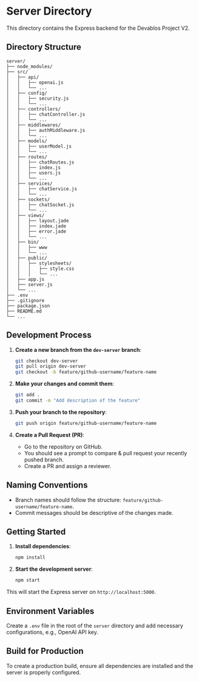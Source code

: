 # Server Directory

This directory contains the Express backend for the Devablos Project V2.

## Directory Structure

```plaintext
server/
├── node_modules/
├── src/
│   ├── api/
│   │   ├── openai.js
│   │   └── ...
│   ├── config/
│   │   ├── security.js
│   │   └── ...
│   ├── controllers/
│   │   ├── chatController.js
│   │   └── ...
│   ├── middlewares/
│   │   ├── authMiddleware.js
│   │   └── ...
│   ├── models/
│   │   ├── userModel.js
│   │   └── ...
│   ├── routes/
│   │   ├── chatRoutes.js
│   │   ├── index.js
│   │   ├── users.js
│   │   └── ...
│   ├── services/
│   │   ├── chatService.js
│   │   └── ...
│   ├── sockets/
│   │   ├── chatSocket.js
│   │   └── ...
│   ├── views/
│   │   ├── layout.jade
│   │   ├── index.jade
│   │   ├── error.jade
│   │   └── ...
│   ├── bin/
│   │   ├── www
│   │   └── ...
│   ├── public/
│   │   ├── stylesheets/
│   │   │   ├── style.css
│   │   │   └── ...
│   ├── app.js
│   ├── server.js
│   └── ...
├── .env
├── .gitignore
├── package.json
├── README.md
└── ...
```

## Development Process

1. **Create a new branch from the `dev-server` branch**:
    ```bash
    git checkout dev-server
    git pull origin dev-server
    git checkout -b feature/github-username/feature-name
    ```

2. **Make your changes and commit them**:
    ```bash
    git add .
    git commit -m "Add description of the feature"
    ```

3. **Push your branch to the repository**:
    ```bash
    git push origin feature/github-username/feature-name
    ```

4. **Create a Pull Request (PR)**:
    - Go to the repository on GitHub.
    - You should see a prompt to compare & pull request your recently pushed branch.
    - Create a PR and assign a reviewer.

## Naming Conventions

- Branch names should follow the structure: `feature/github-username/feature-name`.
- Commit messages should be descriptive of the changes made.

## Getting Started

1. **Install dependencies**:
    ```bash
    npm install
    ```

2. **Start the development server**:
    ```bash
    npm start
    ```

This will start the Express server on `http://localhost:5000`.

## Environment Variables

Create a `.env` file in the root of the `server` directory and add necessary configurations, e.g., OpenAI API key.

## Build for Production

To create a production build, ensure all dependencies are installed and the server is properly configured.